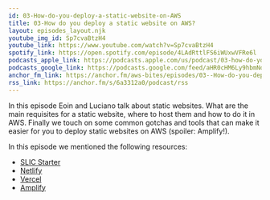 ```yaml
---
id: 03-How-do-you-deploy-a-static-website-on-AWS
title: 03-How do you deploy a static website on AWS?
layout: episodes_layout.njk
youtube_img_id: Sp7cvaBtzH4
youtube_link: https://www.youtube.com/watch?v=Sp7cvaBtzH4
spotify_link: https://open.spotify.com/episode/4LAdRttlFS6iWUxwVFRe6l
podcasts_apple_link: https://podcasts.apple.com/us/podcast/03-how-do-you-deploy-a-static-website-on-aws/id1585489017?i=1000536470401
podcasts_google_link: https://podcasts.google.com/feed/aHR0cHM6Ly9hbmNob3IuZm0vcy82YTMzMTJhMC9wb2RjYXN0L3Jzcw/episode/MjZhOTdmODYtYjllOC00MDYzLWI5MjctZGU5YWZmYTI2Yjgy?sa=X&ved=0CAUQkfYCahcKEwjQ4fnhqPX3AhUAAAAAHQAAAAAQAQ
anchor_fm_link: https://anchor.fm/aws-bites/episodes/03--How-do-you-deploy-a-static-website-on-AWS-e17ne47
rss_link: https://anchor.fm/s/6a3312a0/podcast/rss
---
```


In this episode Eoin and Luciano talk about static websites. What are the main requisites for a static website, where to host them and how to do it in AWS. Finally we touch on some common gotchas and tools that can make it easier for you to deploy static websites on AWS (spoiler: Amplify!).

In this episode we mentioned the following resources:

- [SLIC Starter](https://github.com/fourTheorem/slic-starter)
- [Netlify](https://www.netlify.com/)
- [Vercel](https://vercel.com/)
- [Amplify](https://aws.amazon.com/amplify/)